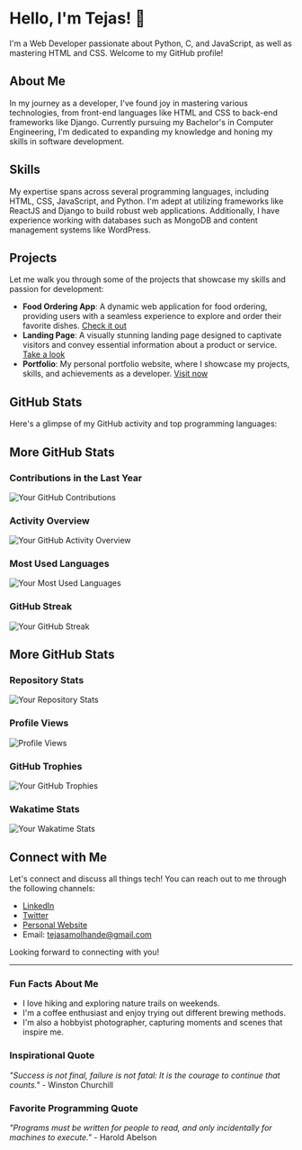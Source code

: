 # Hello, I'm Tejas! 👋

I'm a Web Developer passionate about Python, C, and JavaScript, as well as mastering HTML and CSS. Welcome to my GitHub profile! 

## About Me
In my journey as a developer, I've found joy in mastering various technologies, from front-end languages like HTML and CSS to back-end frameworks like Django. Currently pursuing my Bachelor's in Computer Engineering, I'm dedicated to expanding my knowledge and honing my skills in software development.

## Skills
My expertise spans across several programming languages, including HTML, CSS, JavaScript, and Python. I'm adept at utilizing frameworks like ReactJS and Django to build robust web applications. Additionally, I have experience working with databases such as MongoDB and content management systems like WordPress.

## Projects
Let me walk you through some of the projects that showcase my skills and passion for development:

- **Food Ordering App**: A dynamic web application for food ordering, providing users with a seamless experience to explore and order their favorite dishes. [Check it out](https://windspeed.vercel.app/)
- **Landing Page**: A visually stunning landing page designed to captivate visitors and convey essential information about a product or service. [Take a look](https://marsstrong.vercel.app/)
- **Portfolio**: My personal portfolio website, where I showcase my projects, skills, and achievements as a developer. [Visit now](https://tejashande.vercel.app/)

## GitHub Stats
Here's a glimpse of my GitHub activity and top programming languages:
## More GitHub Stats

### Contributions in the Last Year
![Your GitHub Contributions](https://github-readme-stats.vercel.app/api?username=tejhande&count_private=true&show_icons=true&theme=radical)

### Activity Overview
![Your GitHub Activity Overview](https://github-readme-stats.vercel.app/api/wakatime?username=tejhande&layout=compact&theme=radical)

### Most Used Languages
![Your Most Used Languages](https://github-readme-stats.vercel.app/api/top-langs/?username=tejhande&layout=compact&theme=radical)

### GitHub Streak
![Your GitHub Streak](https://github-readme-streak-stats.herokuapp.com/?user=tejhande&theme=radical)

## More GitHub Stats

### Repository Stats
![Your Repository Stats](https://github-readme-stats.vercel.app/api?username=tejhande&show_icons=true&include_all_commits=true&count_private=true&theme=radical)

### Profile Views
![Profile Views](https://komarev.com/ghpvc/?username=tejhande&color=blueviolet)

### GitHub Trophies
![Your GitHub Trophies](https://github-profile-trophy.vercel.app/?username=tejhande&theme=onedark)

### Wakatime Stats
![Your Wakatime Stats](https://github-readme-stats.vercel.app/api/wakatime?username=tejhande&layout=compact&theme=radical)

## Connect with Me
Let's connect and discuss all things tech! You can reach out to me through the following channels:

- [LinkedIn](www.linkedin.com/in/tejashande)
- [Twitter](https://twitter.com/tejashande25)
- [Personal Website](tejashande.vercel.app)
- Email: tejasamolhande@gmail.com

Looking forward to connecting with you!

---

### Fun Facts About Me
- I love hiking and exploring nature trails on weekends.
- I'm a coffee enthusiast and enjoy trying out different brewing methods.
- I'm also a hobbyist photographer, capturing moments and scenes that inspire me.

### Inspirational Quote
_"Success is not final, failure is not fatal: It is the courage to continue that counts."_ - Winston Churchill

### Favorite Programming Quote
_"Programs must be written for people to read, and only incidentally for machines to execute."_ - Harold Abelson

